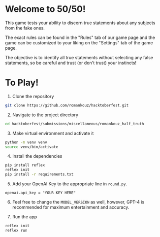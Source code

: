 # Welcome to 50/50!

This game tests your ability to discern true statements about any subjects from the fake ones.

The exact rules can be found in the "Rules" tab of our game page and the game can be customized to your liking on the "Settings" tab of the game page.

The objective is to identify all true statements without selecting any false statements, so be careful and trust (or don't trust) your instincts!

# To Play!

1. Clone the repository
```bash
git clone https://github.com/romankouz/hacktoberfest.git
```

2. Navigate to the project directory
```bash
cd hacktoberfest/submissions/miscellaneous/romankouz_half_truth
``` 

3. Make virtual environment and activate it
```bash
python -m venv venv
source venv/bin/activate
```

4. Install the dependencies
```bash
pip install reflex
reflex init
pip install -r requirements.txt
```

5. Add your OpenAI Key to the appropriate line in ```round.py```.

```openai.api_key = "YOUR KEY HERE"```

6. Feel free to change the ```MODEL_VERSION``` as well, however, GPT-4 is recommended for maximum entertainment and accuracy.

7. Run the app
```bash
reflex init
reflex run
```